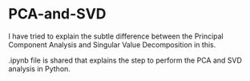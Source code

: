 # PCA-and-SVD
I have tried to explain the subtle difference between the Principal Component Analysis and Singular Value Decomposition in this.

.ipynb file is shared that explains the step to perform the PCA and SVD analysis in Python.
